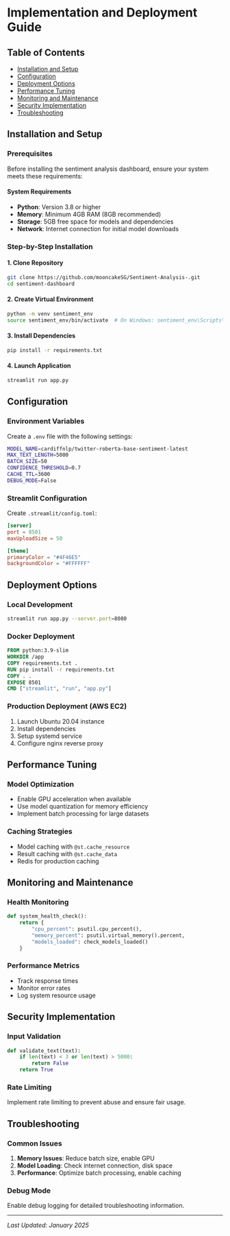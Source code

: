 # Implementation and Deployment Guide

## Table of Contents
- [Installation and Setup](#installation-and-setup)
- [Configuration](#configuration)
- [Deployment Options](#deployment-options)
- [Performance Tuning](#performance-tuning)
- [Monitoring and Maintenance](#monitoring-and-maintenance)
- [Security Implementation](#security-implementation)
- [Troubleshooting](#troubleshooting)

## Installation and Setup

### Prerequisites
Before installing the sentiment analysis dashboard, ensure your system meets these requirements:

#### System Requirements
- **Python**: Version 3.8 or higher
- **Memory**: Minimum 4GB RAM (8GB recommended)
- **Storage**: 5GB free space for models and dependencies
- **Network**: Internet connection for initial model downloads

### Step-by-Step Installation

#### 1. Clone Repository
```bash
git clone https://github.com/mooncakeSG/Sentiment-Analysis-.git
cd sentiment-dashboard
```

#### 2. Create Virtual Environment
```bash
python -m venv sentiment_env
source sentiment_env/bin/activate  # On Windows: sentiment_env\Scripts\activate
```

#### 3. Install Dependencies
```bash
pip install -r requirements.txt
```

#### 4. Launch Application
```bash
streamlit run app.py
```

## Configuration

### Environment Variables
Create a `.env` file with the following settings:

```bash
MODEL_NAME=cardiffnlp/twitter-roberta-base-sentiment-latest
MAX_TEXT_LENGTH=5000
BATCH_SIZE=50
CONFIDENCE_THRESHOLD=0.7
CACHE_TTL=3600
DEBUG_MODE=False
```

### Streamlit Configuration
Create `.streamlit/config.toml`:

```toml
[server]
port = 8501
maxUploadSize = 50

[theme]
primaryColor = "#4F46E5"
backgroundColor = "#FFFFFF"
```

## Deployment Options

### Local Development
```bash
streamlit run app.py --server.port=8080
```

### Docker Deployment
```dockerfile
FROM python:3.9-slim
WORKDIR /app
COPY requirements.txt .
RUN pip install -r requirements.txt
COPY . .
EXPOSE 8501
CMD ["streamlit", "run", "app.py"]
```

### Production Deployment (AWS EC2)
1. Launch Ubuntu 20.04 instance
2. Install dependencies
3. Setup systemd service
4. Configure nginx reverse proxy

## Performance Tuning

### Model Optimization
- Enable GPU acceleration when available
- Use model quantization for memory efficiency
- Implement batch processing for large datasets

### Caching Strategies
- Model caching with `@st.cache_resource`
- Result caching with `@st.cache_data`
- Redis for production caching

## Monitoring and Maintenance

### Health Monitoring
```python
def system_health_check():
    return {
        "cpu_percent": psutil.cpu_percent(),
        "memory_percent": psutil.virtual_memory().percent,
        "models_loaded": check_models_loaded()
    }
```

### Performance Metrics
- Track response times
- Monitor error rates
- Log system resource usage

## Security Implementation

### Input Validation
```python
def validate_text(text):
    if len(text) < 3 or len(text) > 5000:
        return False
    return True
```

### Rate Limiting
Implement rate limiting to prevent abuse and ensure fair usage.

## Troubleshooting

### Common Issues
1. **Memory Issues**: Reduce batch size, enable GPU
2. **Model Loading**: Check internet connection, disk space
3. **Performance**: Optimize batch processing, enable caching

### Debug Mode
Enable debug logging for detailed troubleshooting information.

---

*Last Updated: January 2025* 